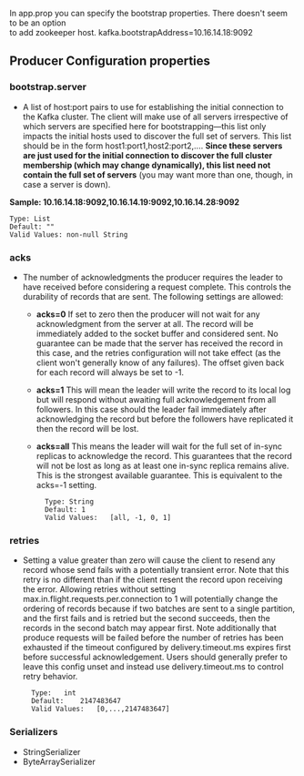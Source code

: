 In app.prop you can specify the bootstrap properties. There doesn't seem to be an option  
to add zookeeper host. kafka.bootstrapAddress=10.16.14.18:9092

## **Producer Configuration properties**

### bootstrap.server
* A list of host:port pairs to use for establishing the initial connection to the Kafka cluster. The client will make
 use of all servers irrespective of which servers are specified here for bootstrapping—this list only impacts the initial 
 hosts used to discover the full set of servers. This list should be in the form host1:port1,host2:port2,.... **Since these 
 servers are just used for the initial connection to discover the full cluster membership (which may change dynamically), 
 this list need not contain the full set of servers** (you may want more than one, though, in case a server is down). 
 
 **Sample: 10.16.14.18:9092,10.16.14.19:9092,10.16.14.28:9092**

    Type: List  
    Default: ""  
    Valid Values: non-null String

### acks
* The number of acknowledgments the producer requires the leader to have received before considering a request
 complete. This controls the durability of records that are sent. The following settings are allowed:

    * **acks=0** If set to zero then the producer will not wait for any acknowledgment from the server at all. The record will
     be immediately added to the socket buffer and considered sent. No guarantee can be made that the server has received the 
     record in this case, and the retries configuration will not take effect (as the client won't generally know of any failures). 
     The offset given back for each record will always be set to -1.
    * **acks=1** This will mean the leader will write the record to its local log but will respond without awaiting full
     acknowledgement from all followers. In this case should the leader fail immediately after acknowledging the record 
     but before the followers have replicated it then the record will be lost.
    * **acks=all** This means the leader will wait for the full set of in-sync replicas to acknowledge the record. This
     guarantees that the record will not be lost as long as at least one in-sync replica remains alive. This is the
      strongest available guarantee. This is equivalent to the acks=-1 setting.  
  
            Type: String  
            Default: 1  
            Valid Values:	[all, -1, 0, 1]  
          
### retries  
* Setting a value greater than zero will cause the client to resend any record whose send fails with a potentially
 transient error. Note that this retry is no different than if the client resent the record upon receiving the error. Allowing retries without setting max.in.flight.requests.per.connection to 1 will potentially change the ordering of records because if two batches are sent to a single partition, and the first fails and is retried but the second succeeds, then the records in the second batch may appear first. Note additionally that produce requests will be failed before the number of retries has been exhausted if the timeout configured by delivery.timeout.ms expires first before successful acknowledgement. Users should generally prefer to leave this config unset and instead use delivery.timeout.ms to control retry behavior.

        Type:	int  
        Default:	2147483647  
        Valid Values:	[0,...,2147483647]  

### Serializers
* StringSerializer
* ByteArraySerializer
